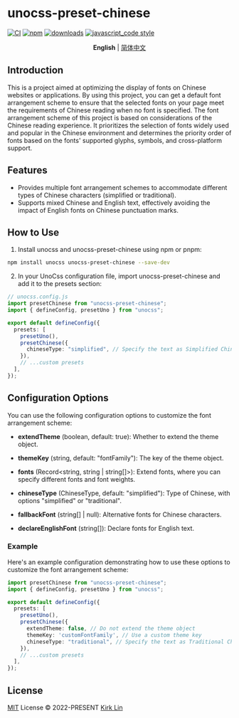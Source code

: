 # unocss-preset-chinese

[![CI][ci-image]][ci-url] [![npm][npm-image]][npm-url] [![downloads][downloads-image]][downloads-url] [![javascript_code style][code-style-image]][code-style-url]

[ci-image]: https://github.com/kirklin/unocss-preset-chinese/actions/workflows/release.yml/badge.svg?branch=main
[ci-url]: https://github.com/kirklin/unocss-preset-chinese/actions/workflows/release.yml
[npm-image]: https://img.shields.io/npm/v/unocss-preset-chinese.svg
[npm-url]: https://npmjs.org/package/unocss-preset-chinese
[downloads-image]: https://img.shields.io/npm/dm/unocss-preset-chinese.svg
[downloads-url]: https://npmjs.org/package/unocss-preset-chinese
[code-style-image]: https://img.shields.io/badge/code__style-%40kirklin%2Feslint--config-brightgreen
[code-style-url]: https://github.com/kirklin/eslint-config/

<div align='center'>
<b>English</b> | <a href="README.md">简体中文</a>
</div>

## Introduction
This is a project aimed at optimizing the display of fonts on Chinese websites or applications. By using this project, you can get a default font arrangement scheme to ensure that the selected fonts on your page meet the requirements of Chinese reading when no font is specified. The font arrangement scheme of this project is based on considerations of the Chinese reading experience. It prioritizes the selection of fonts widely used and popular in the Chinese environment and determines the priority order of fonts based on the fonts' supported glyphs, symbols, and cross-platform support.

## Features
- Provides multiple font arrangement schemes to accommodate different types of Chinese characters (simplified or traditional).
- Supports mixed Chinese and English text, effectively avoiding the impact of English fonts on Chinese punctuation marks.

## How to Use

1. Install unocss and unocss-preset-chinese using npm or pnpm:

```bash
npm install unocss unocss-preset-chinese --save-dev
```

2. In your UnoCss configuration file, import unocss-preset-chinese and add it to the presets section:

```ts
// unocss.config.js
import presetChinese from "unocss-preset-chinese";
import { defineConfig, presetUno } from "unocss";

export default defineConfig({
  presets: [
    presetUno(),
    presetChinese({
      chineseType: "simplified", // Specify the text as Simplified Chinese
    }),
    // ...custom presets
  ],
});
```

## Configuration Options

You can use the following configuration options to customize the font arrangement scheme:

- **extendTheme** (boolean, default: true): Whether to extend the theme object.

- **themeKey** (string, default: "fontFamily"): The key of the theme object.

- **fonts** (Record<string, string | string[]>): Extend fonts, where you can specify different fonts and font weights.

- **chineseType** (ChineseType, default: "simplified"): Type of Chinese, with options "simplified" or "traditional".

- **fallbackFont** (string[] | null): Alternative fonts for Chinese characters.

- **declareEnglishFont** (string[]): Declare fonts for English text.

### Example

Here's an example configuration demonstrating how to use these options to customize the font arrangement scheme:

```typescript
import presetChinese from "unocss-preset-chinese";
import { defineConfig, presetUno } from "unocss";

export default defineConfig({
  presets: [
    presetUno(),
    presetChinese({
      extendTheme: false, // Do not extend the theme object
      themeKey: 'customFontFamily', // Use a custom theme key
      chineseType: "traditional", // Specify the text as Traditional Chinese
    }),
    // ...custom presets
  ],
});
```


## License

[MIT](./LICENSE) License &copy; 2022-PRESENT [Kirk Lin](https://github.com/kirklin)
